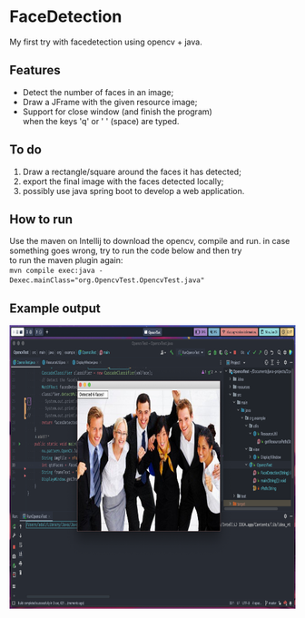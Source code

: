 # FaceDetection
My first try with facedetection using opencv + java.


## Features
- Detect the number of faces in an image;
- Draw a JFrame with the given resource image;
- Support for close window (and finish the program) <br/>
  when the keys 'q' or ' ' (space) are typed.


## To do
1. Draw a rectangle/square around the faces it has detected;
2. export the final image with the faces detected locally;
3. possibly use java spring boot to develop a web application.


## How to run
Use the maven on Intellij to download the opencv, compile and run.
in case something goes wrong, try to run the code below and then try<br/>
to run the maven plugin again:<br/>
`
mvn compile exec:java -Dexec.mainClass="org.OpencvTest.OpencvTest.java"
`

## Example output
<img width=900 height=500 src="https://github.com/adal877/FaceDetection/blob/master/image.png"/>
